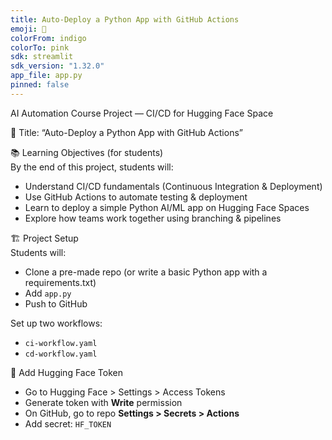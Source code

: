 ```yaml
---
title: Auto-Deploy a Python App with GitHub Actions
emoji: 🧮
colorFrom: indigo
colorTo: pink
sdk: streamlit
sdk_version: "1.32.0"
app_file: app.py
pinned: false
---
```


AI Automation Course Project — CI/CD for Hugging Face Space

🔧 Title: “Auto-Deploy a Python App with GitHub Actions”

📚 Learning Objectives (for students)  
By the end of this project, students will:

- Understand CI/CD fundamentals (Continuous Integration & Deployment)  
- Use GitHub Actions to automate testing & deployment  
- Learn to deploy a simple Python AI/ML app on Hugging Face Spaces  
- Explore how teams work together using branching & pipelines

🏗️ Project Setup  
Students will:

- Clone a pre-made repo (or write a basic Python app with a requirements.txt)  
- Add `app.py`  
- Push to GitHub  

Set up two workflows:  
- `ci-workflow.yaml`  
- `cd-workflow.yaml`

🔐 Add Hugging Face Token  
- Go to Hugging Face > Settings > Access Tokens  
- Generate token with **Write** permission  
- On GitHub, go to repo **Settings > Secrets > Actions**  
- Add secret: `HF_TOKEN`
